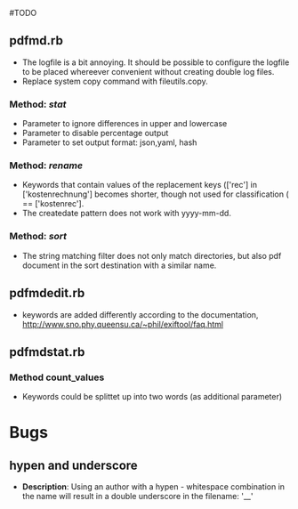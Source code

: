 #TODO

## pdfmd.rb
* The logfile is a bit annoying. It should be possible to configure the logfile to be placed whereever convenient without creating double log files.
* Replace system copy command with fileutils.copy.

### Method: _stat_
* Parameter to ignore differences in upper and lowercase
* Parameter to disable percentage output
* Parameter to set output format: json,yaml, hash

### Method: _rename_
* Keywords that contain values of the replacement keys (['rec'] in ['kostenrechnung'] becomes shorter, though not used for classification ( ==  ['kostenrec'].
* The createdate pattern does not work with yyyy-mm-dd.

### Method: _sort_
* The string matching filter does not only match directories, but also pdf document in the sort destination with a similar name.

## pdfmdedit.rb

* keywords are added differently according to the documentation, http://www.sno.phy.queensu.ca/~phil/exiftool/faq.html

## pdfmdstat.rb

### Method count_values

* Keywords could be splittet up into two words (as additional parameter)

# Bugs
## hypen and underscore
* **Description**: Using an author with a hypen - whitespace combination in the name will result in a double underscore in the filename: '__'

